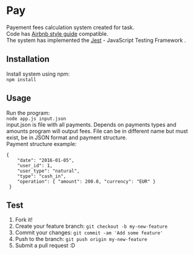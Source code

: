 # Pay 

Payement fees calculation system created for task.<br/>
Code has [Airbnb style guide](https://github.com/airbnb/javascript) compatible.<br/>
The system has implemented the [Jest](https://github.com/facebook/jest) - JavaScript Testing Framework .


## Installation

Install system using npm:<br/>
`npm install`

## Usage

Run the program:<br/>
`node app.js input.json`<br/>
input.json is file with all payments. Depends on payments types and amounts program will output fees. File can be in different name but must exist, be in JSON format and payment structure.<br/>
Payment structure example:<br/>
```
{
    "date": "2016-01-05",
    "user_id": 1,
    "user_type": "natural",
    "type": "cash_in",
    "operation": { "amount": 200.0, "currency": "EUR" }
 }
```

## Test

1. Fork it!
2. Create your feature branch: `git checkout -b my-new-feature`
3. Commit your changes: `git commit -am 'Add some feature'`
4. Push to the branch: `git push origin my-new-feature`
5. Submit a pull request :D

